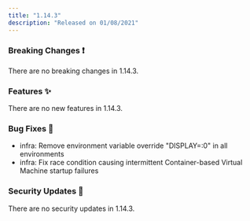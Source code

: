```yaml
---
title: "1.14.3"
description: "Released on 01/08/2021"
---
```


### Breaking Changes ❗

There are no breaking changes in 1.14.3.

### Features ✨

There are no new features in 1.14.3.

### Bug Fixes 🐛

- infra: Remove environment variable override "DISPLAY=:0" in all environments
- infra: Fix race condition causing intermittent Container-based Virtual Machine
  startup failures

### Security Updates 🔐

There are no security updates in 1.14.3.
